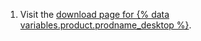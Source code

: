 1. Visit the [download page for {% data variables.product.prodname_desktop %}](https://desktop.github.com/).
